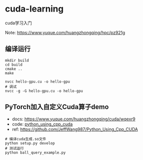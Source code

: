 <!--
 * @Description: 
 * @Author: HCQ
 * @Company(School): UCAS
 * @Email: 1756260160@qq.com
 * @Date: 2022-02-02 20:08:32
 * @LastEditTime: 2023-03-17 11:50:27
 * @FilePath: /cuda-learning/README.md
-->
# cuda-learning
cuda学习入门

Note: https://www.yuque.com/huangzhongqing/hpc/pz921g

## 编译运行
```
mkdir build
cd build
cmake ..
make
```

```
nvcc hello-gpu.cu -o hello-gpu
# 调试
nvcc -g -G hello-gpu.cu -o hello-gpu
```


## PyTorch加入自定义Cuda算子demo
* docs: https://www.yuque.com/huangzhongqing/cuda/wqexr9
* code: [python_using_cpp_cuda](./python_using_cpp_cuda)
* ref: https://github.com/JeffWang987/Python_Using_Cpp_CUDA

```shell
# 编译cuda生成.so文件
python setup.py develop
# 测试运行
python ball_query_example.py

```